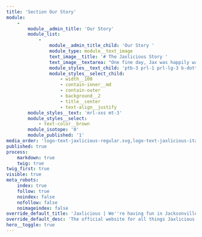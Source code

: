 ```yaml
---
title: 'Section Our Story'
module:
    -
        module__admin_title: 'Our Story'
        module_list:
            -
                module__admin_title_child: 'Our Story '
                module_type: module__text_image
                text_image__title: '# The Jaxlicious Story '
                text_image__textarea: "One fine day, Jax was happily walking along the St. Johns River eating his favorite chocolates. Along came Jay.\r\nNeither boy was paying attention. Then, all of a sudden, **BAM!**\r\nAs chocolate flew in the air, some landed in Jay's mouth. He shouted, \"**THAT'S DELICIOUS**!\"\r\nJax and Jay became good friends, and they eat chocolate almost everyday.\r\nAfter becoming friends with Jes and Jen, they all decided to get together to create **chocolate bars for everyone**."
                module_styles__text_child: 'ptb-3 prl-1 prl-lg-3 b-dotted-xxs-3 b-yellow'
                module_styles__select_child:
                    - width__100
                    - contain-inner__md
                    - contain-outer
                    - background__2
                    - title__center
                    - text-align__justify
        module_styles__text: 'mrl-xxs mt-3'
        module_styles__select:
            - text-color__brown
        module_isotope: '0'
        module_published: '1'
media_order: 'logo-text-jaxlicious-regular.svg,logo-text-jaxlicious-italic.svg,logo-text-bam-thats-delicious.svg,jaxlicious-jax.svg,jaxlicious-jay.svg,jaxlicious-jen.svg,jaxlicious-jes.svg,logo-kids-and-text.svg,DSC03706-cropped-1920-high.jpg,DSC03828_cropped-1000-web.jpg,DSC03693-cropped-4000-medium.jpg'
published: true
process:
    markdown: true
    twig: true
twig_first: true
visible: true
meta_robots:
    index: true
    follow: true
    noindex: false
    nofollow: false
    noimageindex: false
override_default_title: 'Jaxlicious | We''re having fun in Jacksonville, Florida'
override_default_desc: 'The official website for all things Jaxlicious: with Jax, Jay, Jes, and Jen, chocolate, cookies, t-shirts, hats, and more!'
hero__toggle: true
---
```


